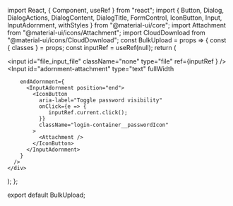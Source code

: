 import React, { Component, useRef } from "react";
import {
  Button,
  Dialog,
  DialogActions,
  DialogContent,
  DialogTitle,
  FormControl,
  IconButton,
  Input,
  InputAdornment,
  withStyles
} from "@material-ui/core";
import Attachment from "@material-ui/icons/Attachment";
import CloudDownload from "@material-ui/icons/CloudDownload";
const BulkUpload = props => {
  const { classes } = props;
  const inputRef = useRef(null);
  return (
    <div className="App">
      <input
        id="file_input_file"
        className="none"
        type="file"
        ref={inputRef }
      />
      <Input
        id="adornment-attachment"
        type="text"
        fullWidth

        endAdornment={
          <InputAdornment position="end">
            <IconButton
              aria-label="Toggle password visibility"
              onClick={e => {
                 inputRef.current.click();
              }}
              className="login-container__passwordIcon"
            >
              <Attachment />
            </IconButton>
          </InputAdornment>
        }
      />
    </div>
  );
};

export default BulkUpload;